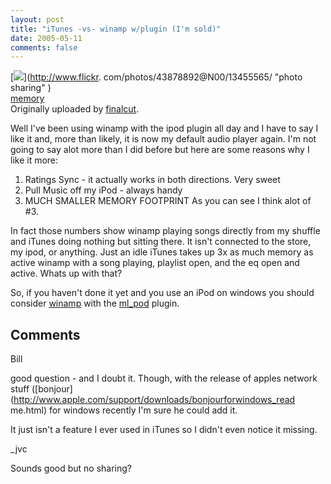 ```yaml
---
layout: post
title: "iTunes -vs- winamp w/plugin (I'm sold)"
date: 2005-05-11
comments: false
---
```

[![](http://photos10.flickr.com/13455565_75bac74640_m.jpg)](http://www.flickr.
com/photos/43878892@N00/13455565/ "photo sharing" )  
[memory](http://www.flickr.com/photos/43878892@N00/13455565/)  
Originally uploaded by [finalcut](http://www.flickr.com/people/43878892@N00/).

Well I've been using winamp with the ipod plugin all day and I have to say I
like it and, more than likely, it is now my default audio player again. I'm
not going to say alot more than I did before but here are some reasons why I
like it more:  

  1. Ratings Sync - it actually works in both directions. Very sweet
  2. Pull Music off my iPod - always handy
  3. MUCH SMALLER MEMORY FOOTPRINT
As you can see I think alot of #3.  
  
In fact those numbers show winamp playing songs directly from my shuffle and
iTunes doing nothing but sitting there. It isn't connected to the store, my
ipod, or anything. Just an idle iTunes takes up 3x as much memory as active
winamp with a song playing, playlist open, and the eq open and active. Whats
up with that?  
  
So, if you haven't done it yet and you use an iPod on windows you should
consider [winamp](http://winamp.com) with the
[ml_pod](http://winamp.com/plugins/details.php?id=138888) plugin.  

## Comments

Bill

good question - and I doubt it. Though, with the release of apples network
stuff ([bonjour](http://www.apple.com/support/downloads/bonjourforwindows_read
me.html) for windows recently I'm sure he could add it.  
  
It just isn't a feature I ever used in iTunes so I didn't even notice it
missing.

_jvc

Sounds good but no sharing?

